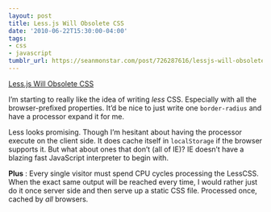 ```yaml
---
layout: post
title: Less.js Will Obsolete CSS
date: '2010-06-22T15:30:00-04:00'
tags:
- css
- javascript
tumblr_url: https://seanmonstar.com/post/726287616/lessjs-will-obsolete-css
---
```

[Less.js Will Obsolete CSS](http://fadeyev.net/2010/06/19/lessjs-will-obsolete-css/)  

I’m starting to really like the idea of writing _less_ CSS. Especially with all the browser-prefixed properties. It’d be nice to just write one `border-radius` and have a processor expand it for me.

Less looks promising. Though I’m hesitant about having the processor execute on the client side. It does cache itself in `localStorage` if the browser supports it. But what about ones that don’t (all of IE)? IE doesn’t have a blazing fast JavaScript interpreter to begin with.

**Plus** : Every single visitor must spend CPU cycles processing the LessCSS. When the exact same output will be reached every time, I would rather just do it once server side and then serve up a static CSS file. Processed once, cached by _all_ browsers.

